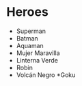 # Heroes

* Superman
* Batman
* Aquaman
* Mujer Maravilla
* Linterna Verde
* Robin
* Volcán Negro
*Goku
